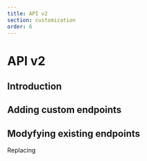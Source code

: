 ```yaml
---
title: API v2
section: customization
order: 6
---
```


# API v2

## Introduction

## Adding custom endpoints

## Modyfying existing endpoints

Replacing

